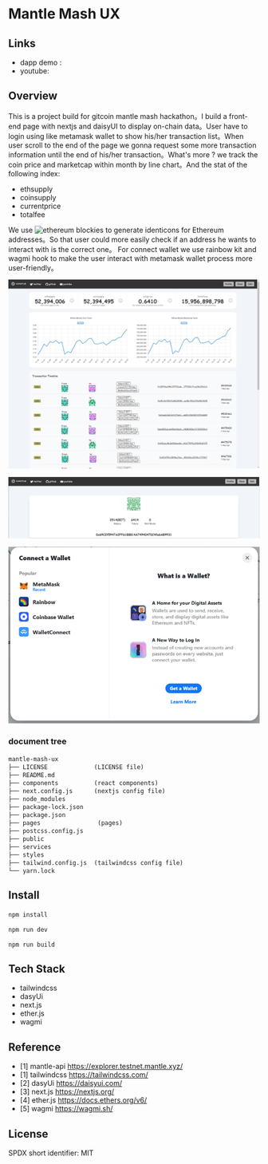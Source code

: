 # Mantle Mash UX

## Links

- dapp demo :
- youtube:

## Overview

This is a project build for gitcoin mantle mash hackathon。I build a front-end page with nextjs and daisyUI to display on-chain data。User have to login using like metamask wallet to show his/her transaction list。When user scroll to the end of the page we gonna request some more transaction information until the end of his/her transaction。What's more ? we track the coin price and marketcap within month by line chart。And the stat of the following index:

- ethsupply
- coinsupply
- currentprice
- totalfee

We use ![ethereum blockies](https://github.com/ethereum/blockies) to generate identicons for Ethereum addresses。So that user could more easily check if an address he wants to interact with is the correct one。
For connect wallet we use rainbow kit and wagmi hook to make the user interact with metamask wallet process more user-friendly。

![alt ""](/public/overview.png)

![alt ""](/public/account.png)

![alt ""](/public/wallet.png)

### document tree

```
mantle-mash-ux
├── LICENSE             (LICENSE file)
├── README.md
├── components          (react components)
├── next.config.js      (nextjs config file)
├── node_modules
├── package-lock.json
├── package.json
├── pages                (pages)
├── postcss.config.js
├── public
├── services
├── styles
├── tailwind.config.js  (tailwindcss config file)
└── yarn.lock

```

## Install

```shell
npm install
```

```shell
npm run dev
```

```shell
npm run build
```

## Tech Stack

- tailwindcss
- dasyUi
- next.js
- ether.js
- wagmi

## Reference

- [1] mantle-api <https://explorer.testnet.mantle.xyz/>
- [1] tailwindcss <https://tailwindcss.com/>
- [2] dasyUi <https://daisyui.com/>
- [3] next.js <https://nextjs.org/>
- [4] ether.js <https://docs.ethers.org/v6/>
- [5] wagmi <https://wagmi.sh/>

## License

SPDX short identifier: MIT
